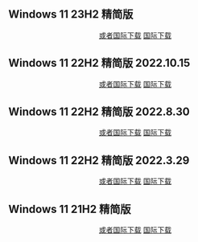 ## Windows 11 23H2 精简版

<p align="center">
    <a class="btn" rel="noopener noreferrer" href="https://download.fuibafuyu.net/Ali/System/Windows/Lite/Win11-23H2-Lite-Stable231105.iso">或者国际下载</a>
    <a class="btn" rel="noopener noreferrer" href="https://download.fuibafuyu.net/OD/System/Windows/Lite/Win11-23H2-Lite-Stable231105.iso">国际下载</a>
</p>

## Windows 11 22H2 精简版 2022.10.15

<p align="center">
    <!-- <a class="btn" rel="noopener noreferrer" href="https://download.fuibafuyu.net/123/System/Windows/Lite/Win11-22H2-Lite-Stable221015.iso">联通下载</a> -->
    <!-- <a class="btn" rel="noopener noreferrer" href="https://download.fuibafuyu.net/139/System/Windows/Lite/Win11-22H2-Lite-Stable221015.iso">移动下载</a> -->
    <a class="btn" rel="noopener noreferrer" href="https://download.fuibafuyu.net/Ali/System/Windows/Lite/Win11-22H2-Lite-Stable221015.iso">或者国际下载</a>
    <a class="btn" rel="noopener noreferrer" href="https://download.fuibafuyu.net/OD/System/Windows/Lite/Win11-22H2-Lite-Stable221015.iso">国际下载</a>
</p>

## Windows 11 22H2 精简版 2022.8.30

<p align="center">
    <!-- <a class="btn" rel="noopener noreferrer" href="https://download.fuibafuyu.net/123/System/Windows/Lite/Win11-22H2-Lite-Stable220830.iso">联通下载</a> -->
    <!-- <a class="btn" rel="noopener noreferrer" href="https://download.fuibafuyu.net/139/System/Windows/Lite/Win11-22H2-Lite-Stable220830.iso">移动下载</a> -->
    <a class="btn" rel="noopener noreferrer" href="https://download.fuibafuyu.net/Ali/System/Windows/Lite/Win11-22H2-Lite-Stable220830.iso">或者国际下载</a>
    <a class="btn" rel="noopener noreferrer" href="https://download.fuibafuyu.net/OD/System/Windows/Lite/Win11-22H2-Lite-Stable220830.iso">国际下载</a>
</p>

## Windows 11 22H2 精简版 2022.3.29

<p align="center">
    <!-- <a class="btn" rel="noopener noreferrer" href="https://download.fuibafuyu.net/123/System/Windows/Lite/Win11-22H2-Lite-ALPHA220329.iso">联通下载</a> -->
    <!-- <a class="btn" rel="noopener noreferrer" href="https://download.fuibafuyu.net/139/System/Windows/Lite/Win11-22H2-Lite-ALPHA220329.iso">移动下载</a> -->
    <a class="btn" rel="noopener noreferrer" href="https://download.fuibafuyu.net/Ali/System/Windows/Lite/Win11-22H2-Lite-ALPHA220329.iso">或者国际下载</a>
    <a class="btn" rel="noopener noreferrer" href="https://download.fuibafuyu.net/OD/System/Windows/Lite/Win11-22H2-Lite-ALPHA220329.iso">国际下载</a>
</p>

## Windows 11 21H2 精简版

<p align="center">
    <!-- <a class="btn" rel="noopener noreferrer" href="https://download.fuibafuyu.net/123/System/Windows/Lite/Win11-21H2-Lite-ALPHA211003.iso">联通下载</a> -->
    <!-- <a class="btn" rel="noopener noreferrer" href="https://download.fuibafuyu.net/139/System/Windows/Lite/Win11-21H2-Lite-ALPHA211003.iso">移动下载</a> -->
    <a class="btn" rel="noopener noreferrer" href="https://download.fuibafuyu.net/Ali/System/Windows/Lite/Win11-21H2-Lite-ALPHA211003.iso">或者国际下载</a>
    <a class="btn" rel="noopener noreferrer" href="https://download.fuibafuyu.net/OD/System/Windows/Lite/Win11-21H2-Lite-ALPHA211003.iso">国际下载</a>
</p>